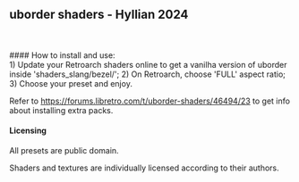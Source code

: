 ## uborder shaders - Hyllian 2024
<br>
<br>
#### How to install and use:
<br>
1) Update your Retroarch shaders online to get a vanilha version of uborder inside 'shaders_slang/bezel/';
2) On Retroarch, choose 'FULL' aspect ratio;
3) Choose your preset and enjoy.

Refer to https://forums.libretro.com/t/uborder-shaders/46494/23 to get info about installing extra packs.

#### Licensing

All presets are public domain.

Shaders and textures are individually licensed according to their authors.
